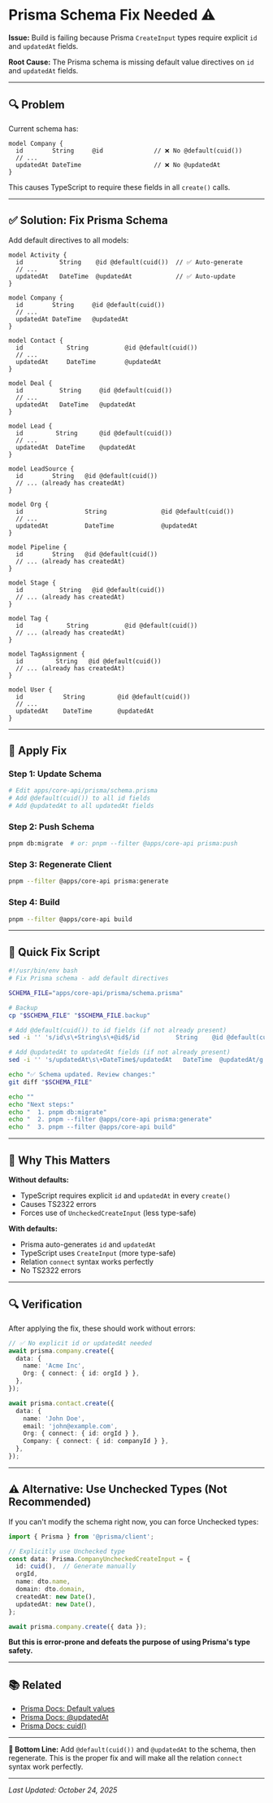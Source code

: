 # Prisma Schema Fix Needed ⚠️

**Issue:** Build is failing because Prisma `CreateInput` types require explicit `id` and `updatedAt` fields.

**Root Cause:** The Prisma schema is missing default value directives on `id` and `updatedAt` fields.

---

## 🔍 Problem

Current schema has:

```prisma
model Company {
  id        String     @id              // ❌ No @default(cuid())
  // ...
  updatedAt DateTime                    // ❌ No @updatedAt
}
```

This causes TypeScript to require these fields in all `create()` calls.

---

## ✅ Solution: Fix Prisma Schema

Add default directives to all models:

```prisma
model Activity {
  id          String    @id @default(cuid())  // ✅ Auto-generate
  // ...
  updatedAt   DateTime  @updatedAt            // ✅ Auto-update
}

model Company {
  id        String     @id @default(cuid())
  // ...
  updatedAt DateTime   @updatedAt
}

model Contact {
  id            String          @id @default(cuid())
  // ...
  updatedAt     DateTime        @updatedAt
}

model Deal {
  id          String     @id @default(cuid())
  // ...
  updatedAt   DateTime   @updatedAt
}

model Lead {
  id         String      @id @default(cuid())
  // ...
  updatedAt  DateTime    @updatedAt
}

model LeadSource {
  id        String   @id @default(cuid())
  // ... (already has createdAt)
}

model Org {
  id                 String               @id @default(cuid())
  // ...
  updatedAt          DateTime             @updatedAt
}

model Pipeline {
  id        String   @id @default(cuid())
  // ... (already has createdAt)
}

model Stage {
  id          String   @id @default(cuid())
  // ... (already has createdAt)
}

model Tag {
  id            String          @id @default(cuid())
  // ... (already has createdAt)
}

model TagAssignment {
  id         String   @id @default(cuid())
  // ... (already has createdAt)
}

model User {
  id           String         @id @default(cuid())
  // ...
  updatedAt    DateTime       @updatedAt
}
```

---

## 🚀 Apply Fix

### Step 1: Update Schema

```bash
# Edit apps/core-api/prisma/schema.prisma
# Add @default(cuid()) to all id fields
# Add @updatedAt to all updatedAt fields
```

### Step 2: Push Schema

```bash
pnpm db:migrate  # or: pnpm --filter @apps/core-api prisma:push
```

### Step 3: Regenerate Client

```bash
pnpm --filter @apps/core-api prisma:generate
```

### Step 4: Build

```bash
pnpm --filter @apps/core-api build
```

---

## 📝 Quick Fix Script

```bash
#!/usr/bin/env bash
# Fix Prisma schema - add default directives

SCHEMA_FILE="apps/core-api/prisma/schema.prisma"

# Backup
cp "$SCHEMA_FILE" "$SCHEMA_FILE.backup"

# Add @default(cuid()) to id fields (if not already present)
sed -i '' 's/id\s\+String\s\+@id$/id          String    @id @default(cuid())/g' "$SCHEMA_FILE"

# Add @updatedAt to updatedAt fields (if not already present)
sed -i '' 's/updatedAt\s\+DateTime$/updatedAt   DateTime  @updatedAt/g' "$SCHEMA_FILE"

echo "✅ Schema updated. Review changes:"
git diff "$SCHEMA_FILE"

echo ""
echo "Next steps:"
echo "  1. pnpm db:migrate"
echo "  2. pnpm --filter @apps/core-api prisma:generate"
echo "  3. pnpm --filter @apps/core-api build"
```

---

## 🎯 Why This Matters

**Without defaults:**

- TypeScript requires explicit `id` and `updatedAt` in every `create()`
- Causes TS2322 errors
- Forces use of `UncheckedCreateInput` (less type-safe)

**With defaults:**

- Prisma auto-generates `id` and `updatedAt`
- TypeScript uses `CreateInput` (more type-safe)
- Relation `connect` syntax works perfectly
- No TS2322 errors

---

## 🔍 Verification

After applying the fix, these should work without errors:

```typescript
// ✅ No explicit id or updatedAt needed
await prisma.company.create({
  data: {
    name: 'Acme Inc',
    Org: { connect: { id: orgId } },
  },
});

await prisma.contact.create({
  data: {
    name: 'John Doe',
    email: 'john@example.com',
    Org: { connect: { id: orgId } },
    Company: { connect: { id: companyId } },
  },
});
```

---

## ⚠️ Alternative: Use Unchecked Types (Not Recommended)

If you can't modify the schema right now, you can force Unchecked types:

```typescript
import { Prisma } from '@prisma/client';

// Explicitly use Unchecked type
const data: Prisma.CompanyUncheckedCreateInput = {
  id: cuid(),  // Generate manually
  orgId,
  name: dto.name,
  domain: dto.domain,
  createdAt: new Date(),
  updatedAt: new Date(),
};

await prisma.company.create({ data });
```

**But this is error-prone and defeats the purpose of using Prisma's type safety.**

---

## 📚 Related

- [Prisma Docs: Default values](https://www.prisma.io/docs/reference/api-reference/prisma-schema-reference#default)
- [Prisma Docs: @updatedAt](https://www.prisma.io/docs/reference/api-reference/prisma-schema-reference#updatedat)
- [Prisma Docs: cuid()](https://www.prisma.io/docs/reference/api-reference/prisma-schema-reference#cuid)

---

**🎯 Bottom Line:** Add `@default(cuid())` and `@updatedAt` to the schema, then regenerate. This is the proper fix and will make all the relation `connect` syntax work perfectly.

---

*Last Updated: October 24, 2025*
